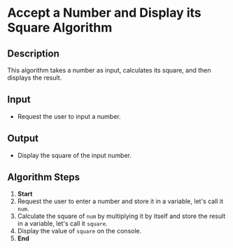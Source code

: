 # Accept a Number and Display its Square Algorithm

## Description
This algorithm takes a number as input, calculates its square, and then displays the result.

## Input
- Request the user to input a number.

## Output
- Display the square of the input number.

## Algorithm Steps
1. **Start**
2. Request the user to enter a number and store it in a variable, let's call it `num`.
3. Calculate the square of `num` by multiplying it by itself and store the result in a variable, let's call it `square`.
4. Display the value of `square` on the console.
5. **End**

